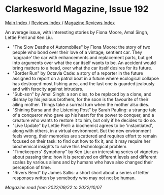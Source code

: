 # Clarkesworld Magazine, Issue 192

[Main Index](../../../README.md) / [Reviews Index](../../README.md) / [Magazine Reviews Index](../README.md)

An average issue, with interesting stories by Fiona Moore, Amal Singh, Lettie Prell and Ken Liu.
- "The Slow Deaths of Automobiles" by Fiona Moore: the story of two people who bond over their love of a vintage, sentient car. They 'upgrade' the car with enhancements and replacement parts, but get into arguments over what the car itself wants to be. An accident would bring matters to a head, over what the car itself desires for its future.
- "Border Run" by Octavia Cade: a story of a reporter in the future assigned to report on a patrol boat in a future where ecological collapse has destroyed most fishing area, and the last one is guarded jealously and with ferocity against intruders.
- "Sub-son" by Amal Singh: a son dies, to be replaced by a clone, and dismay by his jealous brothers, for the soon is the favourite of their ailing mother. Things take a surreal turn when the mother also dies.
- "Shining Bursa and the Listening Post" by Sarah Pauling: a strange tale of a conqueror who gave up his heart for the power to conquer, and a creature who wants to restore it to him, but only if he decides to do so.
- "Live Update" by Lettie Prell: a biochemist agrees to be 'instantiated', along with others, in a virtual environment. But the new environment feels wrong, their memories are scattered and requires effort to remain focused on their task: to find out how to fix it, and it may require her biochemical insights to solve this technological problem.
- "Timekeepers' Symphony" by Ken Liu: an interesting series of vignettes about passing time: how it is perceived on different levels and different scales by various aliens and by humans who have also changed their perception of time.
- "Rivers Bend" by James Sallis: a short short about a series of letter responses written by somebody who may not not be human.

*Magazine read from 2022/09/22 to 2022/10/07*
